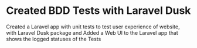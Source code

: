 # Created BDD Tests with Laravel Dusk
Created a Laravel app with unit tests to test user experience of website, with Laravel Dusk package and Added a Web UI to the Laravel app that shows the logged statuses of the Tests
